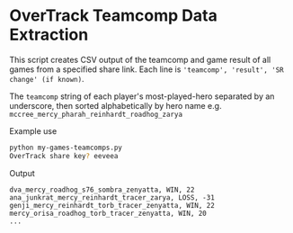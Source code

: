 
# OverTrack Teamcomp Data Extraction

This script creates CSV output of the teamcomp and game result of all games from a specified share link.
Each line is `'teamcomp', 'result', 'SR change' (if known)`.

The `teamcomp` string of each player's most-played-hero separated by an underscore, then sorted alphabetically by hero name
e.g. 
`mccree_mercy_pharah_reinhardt_roadhog_zarya`
 

Example use
```bash
python my-games-teamcomps.py
OverTrack share key? eeveea
```

Output
```csv
dva_mercy_roadhog_s76_sombra_zenyatta, WIN, 22
ana_junkrat_mercy_reinhardt_tracer_zarya, LOSS, -31
genji_mercy_reinhardt_torb_tracer_zenyatta, WIN, 22
mercy_orisa_roadhog_torb_tracer_zenyatta, WIN, 20
...
```
